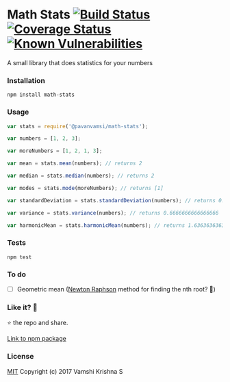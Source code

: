 Math Stats [![Build Status](https://travis-ci.org/pavanvamsi3/math-stats.svg?branch=sd_and_variance)](https://travis-ci.org/pavanvamsi3/math-stats) [![Coverage Status](https://coveralls.io/repos/github/pavanvamsi3/math-stats/badge.svg)](https://coveralls.io/github/pavanvamsi3/math-stats) [![Known Vulnerabilities](https://snyk.io/test/github/pavanvamsi3/math-stats/badge.svg)](https://snyk.io/test/github/pavanvamsi3/math-stats)
=========

A small library that does statistics for your numbers

### Installation

  `npm install math-stats`

### Usage

```javascript
var stats = require('@pavanvamsi/math-stats');

var numbers = [1, 2, 3];

var moreNumbers = [1, 2, 1, 3];

var mean = stats.mean(numbers); // returns 2

var median = stats.median(numbers); // returns 2

var modes = stats.mode(moreNumbers); // returns [1]

var standardDeviation = stats.standardDeviation(numbers); // returns 0.816496580927726

var variance = stats.variance(numbers); // returns 0.6666666666666666

var harmonicMean = stats.harmonicMean(numbers); // returns 1.6363636363636365
```

### Tests

`npm test`

### To do

- [ ] Geometric mean ([Newton Raphson](https://en.wikipedia.org/wiki/Newton%27s_method) method for finding the nth root? :thinking:)

### Like it? :see_no_evil:

:star: the repo and share.

 [Link to npm package](https://www.npmjs.com/package/math-stats)

### License

[MIT](https://github.com/pavanvamsi3/math-stats/blob/master/LICENSE) Copyright (c) 2017 Vamshi Krishna S

